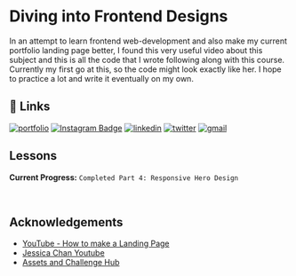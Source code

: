 # Diving into Frontend Designs

In an attempt to learn frontend web-development and also make my current portfolio landing page better, I found this very useful video about this subject and this is all the code that I wrote following along with this course.
Currently my first go at this, so the code might look exactly like her. I hope to practice a lot and write it eventually on my own.

## 🔗 Links

[![portfolio](https://img.shields.io/badge/my_portfolio-000?style=for-the-badge&logo=ko-fi&logoColor=white)](https://carbonautics.github.io/)
[![Instagram Badge](https://img.shields.io/badge/instagram-e4405f?style=for-the-badge&logo=Instagram&logoColor=white)](https://www.instagram.com/carbonautix/)
[![linkedin](https://img.shields.io/badge/linkedin-0A66C2?style=for-the-badge&logo=linkedin&logoColor=white)](https://www.linkedin.com/in/pratiknadgouda)
[![twitter](https://img.shields.io/badge/twitter-1DA1F2?style=for-the-badge&logo=twitter&logoColor=white)](https://twitter.com/Carbonautix)
[![gmail](https://img.shields.io/badge/Email-d14836?style=for-the-badge&logo=gmail&logoColor=white)](mailto:pratiknadgouda@pm.me/)
  
## Lessons

**Current Progress:**  `Completed Part 4: Responsive Hero Design`

</br>

## Acknowledgements

- [YouTube - How to make a Landing Page](https://www.youtube.com/watch?v=aoQ6S1a32j8&t)
- [Jessica Chan Youtube](https://youtube.com/thecodercoder)
- [Assets and Challenge Hub](https://www.frontendmentor.io/challenges/easybank-landing-page-WaUhkoDN)
